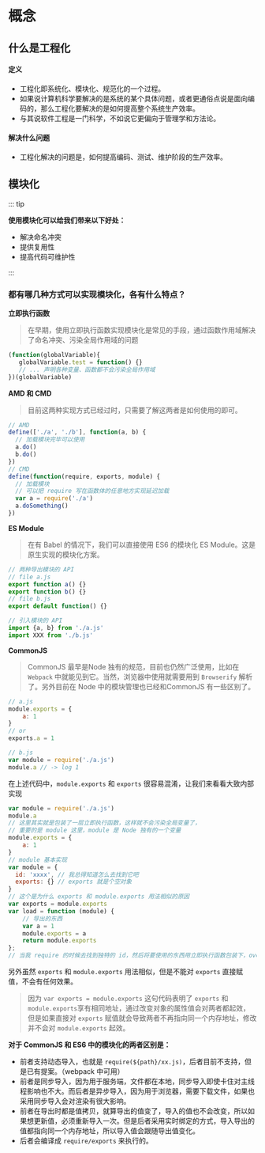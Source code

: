 # 概念

## 什么是工程化

#### 定义

- 工程化即系统化、模块化、规范化的一个过程。
- 如果说计算机科学要解决的是系统的某个具体问题，或者更通俗点说是面向编码的，那么工程化要解决的是如何提高整个系统生产效率。
- 与其说软件工程是一门科学，不如说它更偏向于管理学和方法论。

#### 解决什么问题

- 工程化解决的问题是，如何提高编码、测试、维护阶段的生产效率。

## 模块化

::: tip

**使用模块化可以给我们带来以下好处：**

- 解决命名冲突
- 提供复用性
- 提高代码可维护性

:::

### 都有哪几种方式可以实现模块化，各有什么特点？

**立即执行函数**

> 在早期，使用立即执行函数实现模块化是常见的手段，通过函数作用域解决了命名冲突、污染全局作用域的问题

```js
(function(globalVariable){
   globalVariable.test = function() {}
   // ... 声明各种变量、函数都不会污染全局作用域
})(globalVariable)
```

**AMD 和 CMD**

> 目前这两种实现方式已经过时，只需要了解这两者是如何使用的即可。

```js
// AMD
define(['./a', './b'], function(a, b) {
  // 加载模块完毕可以使用
  a.do()
  b.do()
})
// CMD
define(function(require, exports, module) {
  // 加载模块
  // 可以把 require 写在函数体的任意地方实现延迟加载
  var a = require('./a')
  a.doSomething()
})
```

**ES Module**

> 在有 Babel 的情况下，我们可以直接使用 ES6 的模块化 ES Module。这是原生实现的模块化方案。

```js
// 两种导出模块的 API
// file a.js
export function a() {}
export function b() {}
// file b.js
export default function() {}

// 引入模块的 API
import {a, b} from './a.js'
import XXX from './b.js'
```

**CommonJS**

> CommonJS 最早是Node 独有的规范，目前也仍然广泛使用，比如在 `Webpack` 中就能见到它。当然，浏览器中使用就需要用到 `Browserify` 解析了。另外目前在 Node 中的模块管理也已经和CommonJS 有一些区别了。

```js
// a.js
module.exports = {
    a: 1
}
// or
exports.a = 1

// b.js
var module = require('./a.js')
module.a // -> log 1
```

在上述代码中，`module.exports` 和 `exports` 很容易混淆，让我们来看看大致内部实现

```js
var module = require('./a.js')
module.a
// 这里其实就是包装了一层立即执行函数，这样就不会污染全局变量了，
// 重要的是 module 这里，module 是 Node 独有的一个变量
module.exports = {
    a: 1
}
// module 基本实现
var module = {
  id: 'xxxx', // 我总得知道怎么去找到它吧
  exports: {} // exports 就是个空对象
}
// 这个是为什么 exports 和 module.exports 用法相似的原因
var exports = module.exports
var load = function (module) {
    // 导出的东西
    var a = 1
    module.exports = a
    return module.exports
};
// 当我 require 的时候去找到独特的 id，然后将要使用的东西用立即执行函数包装下，over
```

另外虽然 `exports` 和 `module.exports` 用法相似，但是不能对 `exports` 直接赋值，不会有任何效果。

> 因为 `var exports = module.exports` 这句代码表明了 `exports` 和 `module.exports`享有相同地址，通过改变对象的属性值会对两者都起效，但是如果直接对 `exports` 赋值就会导致两者不再指向同一个内存地址，修改并不会对 `module.exports` 起效。

**对于 CommonJS 和 ES6 中的模块化的两者区别是：**

- 前者支持动态导入，也就是 `require(${path}/xx.js)`，后者目前不支持，但是已有提案。（webpack 中可用）
- 前者是同步导入，因为用于服务端，文件都在本地，同步导入即使卡住对主线程影响也不大。而后者是异步导入，因为用于浏览器，需要下载文件，如果也采用同步导入会对渲染有很大影响。
- 前者在导出时都是值拷贝，就算导出的值变了，导入的值也不会改变，所以如果想更新值，必须重新导入一次。但是后者采用实时绑定的方式，导入导出的值都指向同一个内存地址，所以导入值会跟随导出值变化。
- 后者会编译成 `require/exports` 来执行的。